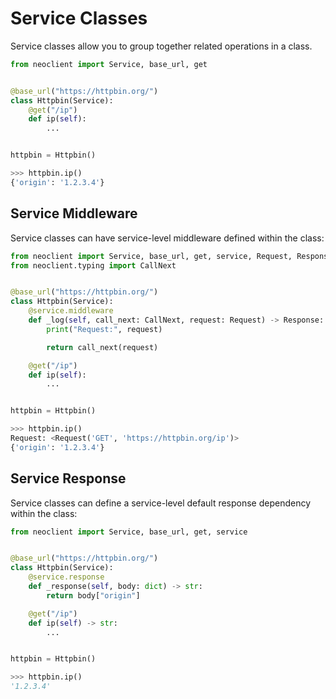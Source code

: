 # Service Classes
Service classes allow you to group together related operations in a class.
```python
from neoclient import Service, base_url, get


@base_url("https://httpbin.org/")
class Httpbin(Service):
    @get("/ip")
    def ip(self):
        ...


httpbin = Httpbin()
```
```python
>>> httpbin.ip()
{'origin': '1.2.3.4'}
```

## Service Middleware
Service classes can have service-level middleware defined within the class:
```python
from neoclient import Service, base_url, get, service, Request, Response
from neoclient.typing import CallNext


@base_url("https://httpbin.org/")
class Httpbin(Service):
    @service.middleware
    def _log(self, call_next: CallNext, request: Request) -> Response:
        print("Request:", request)

        return call_next(request)

    @get("/ip")
    def ip(self):
        ...


httpbin = Httpbin()
```
```python
>>> httpbin.ip()
Request: <Request('GET', 'https://httpbin.org/ip')>
{'origin': '1.2.3.4'}
```

## Service Response
Service classes can define a service-level default response dependency within
the class:
```python
from neoclient import Service, base_url, get, service


@base_url("https://httpbin.org/")
class Httpbin(Service):
    @service.response
    def _response(self, body: dict) -> str:
        return body["origin"]

    @get("/ip")
    def ip(self) -> str:
        ...


httpbin = Httpbin()
```
```python
>>> httpbin.ip()
'1.2.3.4'
```